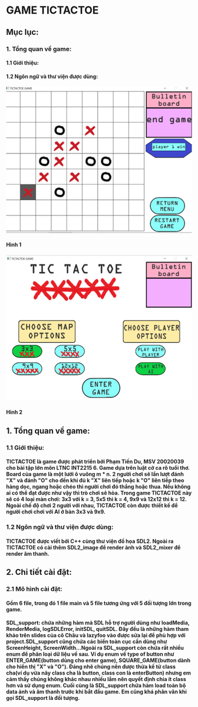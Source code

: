 # GAME TICTACTOE
## Mục lục:

### 1. Tổng quan về game:
#### 1.1 Giới thiệu:
#### 1.2 Ngôn ngữ và thư viện được dùng:


####
####
![alt](https://github.com/dupham2206/TicTacToe_LTNC/blob/master/pictures/demo.png)
#### Hình 1
####
![alt](https://github.com/dupham2206/TicTacToe_LTNC/blob/master/pictures/demo2.png)
#### Hình 2
####


## 1. Tổng quan về game:
### 1.1 Giới thiệu:
#### TICTACTOE là game được phát triển bởi Phạm Tiến Du, MSV 20020039 cho bài tập lớn môn LTNC INT2215 6. Game dựa trên luật cờ ca rô tuổi thơ. Board của game là một lưới ô vuông m * n. 2 người chơi sẽ lần lượt đánh "X" và đánh "O" cho đến khi đủ k "X" liên tiếp hoặc k "O" liên tiếp theo hàng dọc, ngang hoặc chéo thì người chơi đó thắng hoặc thua. Nếu không ai có thể đạt được như vậy thì trò chơi sẽ hòa. Trong game TICTACTOE này sẽ có 4 loại màn chơi: 3x3 với k = 3, 5x5 thì k = 4, 9x9 và 12x12 thì k = 12. Ngoài chế độ chơi 2 người với nhau, TICTACTOE còn được thiết kế để người chơi chơi với AI ở bàn 3x3 và 9x9.
  
### 1.2 Ngôn ngữ và thư viện được dùng:
#### TICTACTOE được viết bởi C++ cùng thư viện đồ họa SDL2. Ngoài ra TICTACTOE có cài thêm SDL2_image để render ảnh và SDL2_mixer để render âm thanh.
## 2. Chi tiết cài đặt:
### 2.1 Mô hình cài đặt:
#### Gồm 6 file, trong đó 1 file main và 5 file tương ứng với 5 đối tượng lớn trong game.
#### SDL_support: chứa những hàm mà SDL hỗ trợ người dùng như loadMedia, RenderMedia, logSDLError, initSDL, quitSDL. Đây đều là những hàm tham khảo trên slides của cô Châu và lazyfoo vào được sửa lại để phù hợp với project.SDL_support cũng chứa các biến toàn cục cần dùng như ScreenHeight, ScreenWidth...Ngoài ra SDL_support còn chứa rất nhiều enum để phân loại dữ liệu về sau. Ví dụ enum về type of button như ENTER_GAME(button dùng cho enter game), SQUARE_GAME(button dành cho hiển thị "X" và "O"). Đáng nhẽ chúng nên được thừa kế từ class cha(ví dụ vừa nãy class cha là button, class con là enterButton) nhưng em cảm thấy chúng không khác nhau nhiều lắm nên quyết định chia ít class hơn và sử dụng enum. Cuối cùng là SDL_support chứa hàm load toàn bộ data ảnh và âm thanh trước khi bắt đầu game. Em cũng khá phân vân khi gọi SDL_support là đối tượng.
